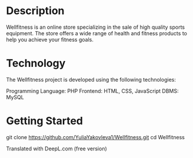 # Description

Wellfitness is an online store specializing in the sale of high quality sports equipment. The store offers a wide range of health and fitness products to help you achieve your fitness goals.

# Technology

The Wellfitness project is developed using the following technologies:

Programming Language: PHP
Frontend: HTML, CSS, JavaScript
DBMS: MySQL

# Getting Started

git clone https://github.com/YuliaYakovleva1/Wellfitness.git cd Wellfitness

Translated with DeepL.com (free version)
